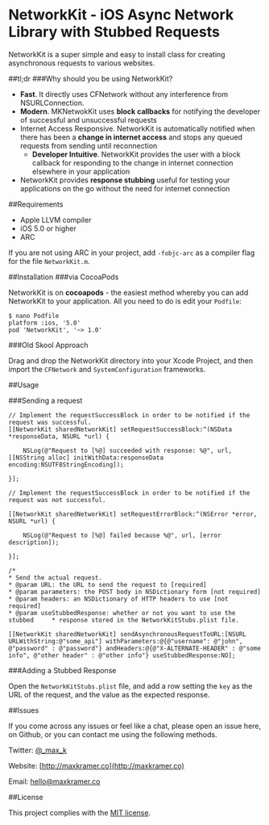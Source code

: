 NetworkKit - iOS Async Network Library with Stubbed Requests
======================================

NetworkKit is a super simple and easy to install class for creating asynchronous requests to various websites. 

##tl;dr
###Why should you be using NetworkKit?

- **Fast**. It directly uses CFNetwork without any interference from NSURLConnection.
- **Modern**. MKNetwokKit uses **block callbacks** for notifying the developer of successful and unsuccessful requests
- Internet Access Responsive. NetworkKit is automatically notified when there has 	been a **change in internet access** and stops any queued requests from sending 	until reconnection
	- **Developer Intuitive**. NetworkKit provides the user with a block callback for 	responding to the change in internet connection elsewhere in your application
- NetworkKit provides **response stubbing** useful for testing your applications on 	the go without the need for internet connection

##Requirements
- Apple LLVM compiler
- iOS 5.0 or higher
- ARC

If you are not using ARC in your project, add `-fobjc-arc` as a compiler flag for the file `NetworkKit.m`.


##Installation
###via CocoaPods

NetworkKit is on **cocoapods** - the easiest method whereby you can add NetworkKit to your application. All you need to do is edit your `Podfile`:

	$ nano Podfile
	platform :ios, '5.0'
	pod 'NetworkKit', '~> 1.0'
	
###Old Skool Approach

Drag and drop the NetworkKit directory into your Xcode Project, and then import the `CFNetwork` and `SystemConfiguration` frameworks.

##Usage

###Sending a request
    
    // Implement the requestSuccessBlock in order to be notified if the request was successful.
    [[NetworkKit sharedNetworkKit] setRequestSuccessBlock:^(NSData *responseData, NSURL *url) {
        
        NSLog(@"Request to [%@] succeeded with response: %@", url, [[NSString alloc] initWithData:responseData encoding:NSUTF8StringEncoding]);
        
    }];
    
    // Implement the requestSuccessBlock in order to be notified if the request was not successful.
    
    [[NetworkKit sharedNetworkKit] setRequestErrorBlock:^(NSError *error, NSURL *url) {
        
        NSLog(@"Request to [%@] failed because %@", url, [error description]);
        
    }];
    
    /*
    * Send the actual request.
    * @param URL: the URL to send the request to [required]
    * @param parameters: the POST body in NSDictionary form [not required]
    * @param headers: an NSDictionary of HTTP headers to use [not required]
    * @param useStubbedResponse: whether or not you want to use the stubbed 	* response stored in the NetworkKitStubs.plist file.
        
    [[NetworkKit sharedNetworkKit] sendAsynchronousRequestToURL:[NSURL URLWithString:@"some_api"] withParameters:@{@"username": @"john", @"password" : @"password"} andHeaders:@{@"X-ALTERNATE-HEADER" : @"some info", @"other header" : @"other info"} useStubbedResponse:NO];
    
###Adding a Stubbed Response

Open the `NetworkKitStubs.plist` file, and add a row setting the `key` as the URL of the request, and the value as the expected response.


##Issues

If you come across any issues or feel like a chat, please open an issue here, on Github, or you can contact me using the following methods.

Twitter: [@_max_k](http://twitter.com/_max_k)

Website: [http://maxkramer.co](http://maxkramer.co)

Email: [hello@maxkramer.co](mailto:hello@maxkramer.co)

##License

This project complies with the [MIT license](https://github.com/MaxKramer/NetworkKit/blob/master/LICENSE).
 
